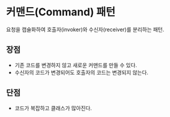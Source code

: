# 커맨드(Command) 패턴 
요청을 캡슐화하여 호출자(invoker)와 수신자(receiver)를 분리하는 패턴.

## 장점

- 기존 코드를 변경하지 않고 새로운 커맨드를 만들 수 있다.
- 수신자의 코드가 변경되어도 호출자의 코드는 변경되지 않는다.

## 단점

- 코드가 복잡하고 클래스가 많아진다.